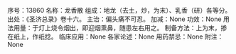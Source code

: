 序号：13860
名称：龙香散
组成：地龙（去土，炒，为末）、乳香（研）各等分。
出处：《圣济总录》卷十六。
主治：偏头痛不可忍。
加减：None
功效：None
用法用量：于灯上烧令烟出，即迎烟熏鼻，随患左右用之。
制备方法：上为末，掺在纸上，作纸捻。
临床应用：None
各家论述：None
用药禁忌：None
附注：None
